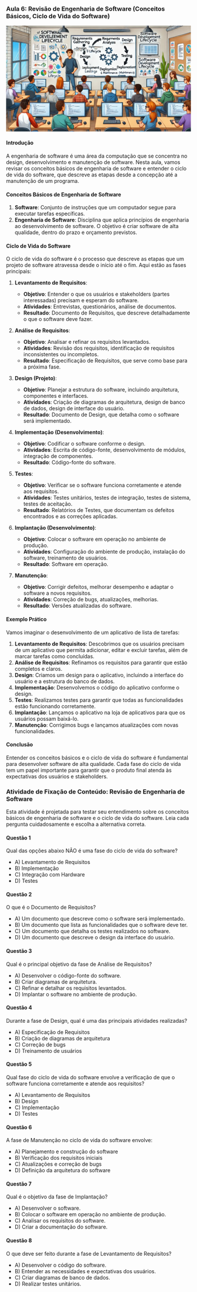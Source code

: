 ### Aula 6: Revisão de Engenharia de Software (Conceitos Básicos, Ciclo de Vida do Software)
![](./assets/06.jpeg)
#### Introdução

A engenharia de software é uma área da computação que se concentra no design, desenvolvimento e manutenção de software. Nesta aula, vamos revisar os conceitos básicos de engenharia de software e entender o ciclo de vida do software, que descreve as etapas desde a concepção até a manutenção de um programa.

#### Conceitos Básicos de Engenharia de Software

1. **Software**: Conjunto de instruções que um computador segue para executar tarefas específicas.
2. **Engenharia de Software**: Disciplina que aplica princípios de engenharia ao desenvolvimento de software. O objetivo é criar software de alta qualidade, dentro do prazo e orçamento previstos.

#### Ciclo de Vida do Software

O ciclo de vida do software é o processo que descreve as etapas que um projeto de software atravessa desde o início até o fim. Aqui estão as fases principais:

1. **Levantamento de Requisitos**:
   - **Objetivo**: Entender o que os usuários e stakeholders (partes interessadas) precisam e esperam do software.
   - **Atividades**: Entrevistas, questionários, análise de documentos.
   - **Resultado**: Documento de Requisitos, que descreve detalhadamente o que o software deve fazer.

2. **Análise de Requisitos**:
   - **Objetivo**: Analisar e refinar os requisitos levantados.
   - **Atividades**: Revisão dos requisitos, identificação de requisitos inconsistentes ou incompletos.
   - **Resultado**: Especificação de Requisitos, que serve como base para a próxima fase.

3. **Design (Projeto)**:
   - **Objetivo**: Planejar a estrutura do software, incluindo arquitetura, componentes e interfaces.
   - **Atividades**: Criação de diagramas de arquitetura, design de banco de dados, design de interface do usuário.
   - **Resultado**: Documento de Design, que detalha como o software será implementado.

4. **Implementação (Desenvolvimento)**:
   - **Objetivo**: Codificar o software conforme o design.
   - **Atividades**: Escrita de código-fonte, desenvolvimento de módulos, integração de componentes.
   - **Resultado**: Código-fonte do software.

5. **Testes**:
   - **Objetivo**: Verificar se o software funciona corretamente e atende aos requisitos.
   - **Atividades**: Testes unitários, testes de integração, testes de sistema, testes de aceitação.
   - **Resultado**: Relatórios de Testes, que documentam os defeitos encontrados e as correções aplicadas.

6. **Implantação (Desenvolvimento)**:
   - **Objetivo**: Colocar o software em operação no ambiente de produção.
   - **Atividades**: Configuração do ambiente de produção, instalação do software, treinamento de usuários.
   - **Resultado**: Software em operação.

7. **Manutenção**:
   - **Objetivo**: Corrigir defeitos, melhorar desempenho e adaptar o software a novos requisitos.
   - **Atividades**: Correção de bugs, atualizações, melhorias.
   - **Resultado**: Versões atualizadas do software.

#### Exemplo Prático

Vamos imaginar o desenvolvimento de um aplicativo de lista de tarefas:

1. **Levantamento de Requisitos**: Descobrimos que os usuários precisam de um aplicativo que permita adicionar, editar e excluir tarefas, além de marcar tarefas como concluídas.
2. **Análise de Requisitos**: Refinamos os requisitos para garantir que estão completos e claros.
3. **Design**: Criamos um design para o aplicativo, incluindo a interface do usuário e a estrutura do banco de dados.
4. **Implementação**: Desenvolvemos o código do aplicativo conforme o design.
5. **Testes**: Realizamos testes para garantir que todas as funcionalidades estão funcionando corretamente.
6. **Implantação**: Lançamos o aplicativo na loja de aplicativos para que os usuários possam baixá-lo.
7. **Manutenção**: Corrigimos bugs e lançamos atualizações com novas funcionalidades.

#### Conclusão

Entender os conceitos básicos e o ciclo de vida do software é fundamental para desenvolver software de alta qualidade. Cada fase do ciclo de vida tem um papel importante para garantir que o produto final atenda às expectativas dos usuários e stakeholders.

### Atividade de Fixação de Conteúdo: Revisão de Engenharia de Software

Esta atividade é projetada para testar seu entendimento sobre os conceitos básicos de engenharia de software e o ciclo de vida do software. Leia cada pergunta cuidadosamente e escolha a alternativa correta.

#### Questão 1
Qual das opções abaixo NÃO é uma fase do ciclo de vida do software?
- A) Levantamento de Requisitos
- B) Implementação
- C) Integração com Hardware
- D) Testes

#### Questão 2
O que é o Documento de Requisitos?
- A) Um documento que descreve como o software será implementado.
- B) Um documento que lista as funcionalidades que o software deve ter.
- C) Um documento que detalha os testes realizados no software.
- D) Um documento que descreve o design da interface do usuário.

#### Questão 3
Qual é o principal objetivo da fase de Análise de Requisitos?
- A) Desenvolver o código-fonte do software.
- B) Criar diagramas de arquitetura.
- C) Refinar e detalhar os requisitos levantados.
- D) Implantar o software no ambiente de produção.

#### Questão 4
Durante a fase de Design, qual é uma das principais atividades realizadas?
- A) Especificação de Requisitos
- B) Criação de diagramas de arquitetura
- C) Correção de bugs
- D) Treinamento de usuários

#### Questão 5
Qual fase do ciclo de vida do software envolve a verificação de que o software funciona corretamente e atende aos requisitos?
- A) Levantamento de Requisitos
- B) Design
- C) Implementação
- D) Testes

#### Questão 6
A fase de Manutenção no ciclo de vida do software envolve:
- A) Planejamento e construção do software
- B) Verificação dos requisitos iniciais
- C) Atualizações e correção de bugs
- D) Definição da arquitetura do software

#### Questão 7
Qual é o objetivo da fase de Implantação?
- A) Desenvolver o software.
- B) Colocar o software em operação no ambiente de produção.
- C) Analisar os requisitos do software.
- D) Criar a documentação do software.

#### Questão 8
O que deve ser feito durante a fase de Levantamento de Requisitos?
- A) Desenvolver o código do software.
- B) Entender as necessidades e expectativas dos usuários.
- C) Criar diagramas de banco de dados.
- D) Realizar testes unitários.

